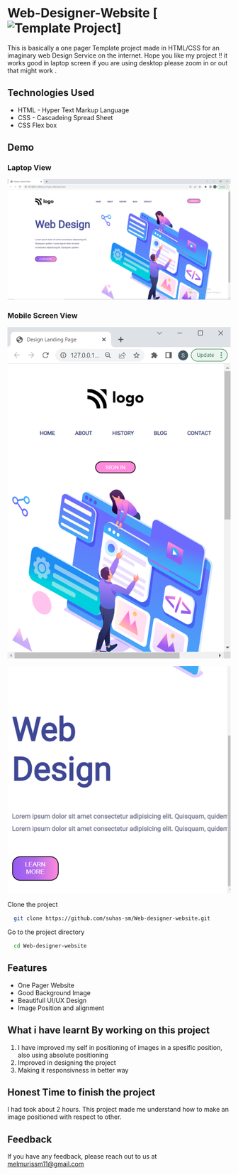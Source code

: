# Web-Designer-Website [![Template Project](https://img.shields.io/badge/Technologies%20-HTML%2FCSS-brightgreen)]

This is basically a one pager Template project made in HTML/CSS for an imaginary web Design Service on the internet.
Hope you like my project !! it works good in laptop screen if you are using desktop please zoom in or out that might work .

## Technologies Used
  - HTML - Hyper Text Markup Language
  - CSS - Cascadeing Spread Sheet
  - CSS Flex box

##  Demo
### Laptop View
![page-img](./images/page_img.PNG)

### Mobile Screen View
![responsive_screen-1](./images/responsive_1.PNG)

![responsive_screen-2](./images/responsive_2.PNG)

Clone the project

```bash
  git clone https://github.com/suhas-sm/Web-designer-website.git
```

Go to the project directory

```bash
  cd Web-designer-website
```

## Features

- One Pager Website
- Good Background Image
- Beautifull UI/UX Design
- Image Position and alignment

## What i have learnt By working on this project
1. I have improved my self in positioning of images in a spesific position, also using absolute positioning
2. Improved in designing the project
3. Making it responsivness in better way

## Honest Time to finish the project

I had took about 2 hours. This project made me understand how to make an image positioned with respect to other.

## Feedback

If you have any feedback, please reach out to us at melmurissm11@gmail.com
